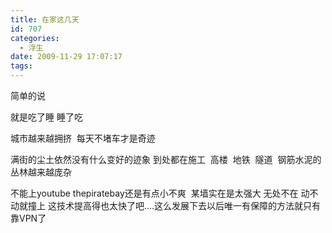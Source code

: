 ```yaml
---
title: 在家这几天
id: 707
categories:
  - 浮生
date: 2009-11-29 17:07:17
tags:
---
```


简单的说

就是吃了睡 睡了吃

城市越来越拥挤  每天不堵车才是奇迹

满街的尘土依然没有什么变好的迹象 到处都在施工  高楼  地铁  隧道  钢筋水泥的丛林越来越庞杂

不能上youtube thepiratebay还是有点小不爽  某墙实在是太强大 无处不在 动不动就撞上 这技术提高得也太快了吧....这么发展下去以后唯一有保障的方法就只有靠VPN了